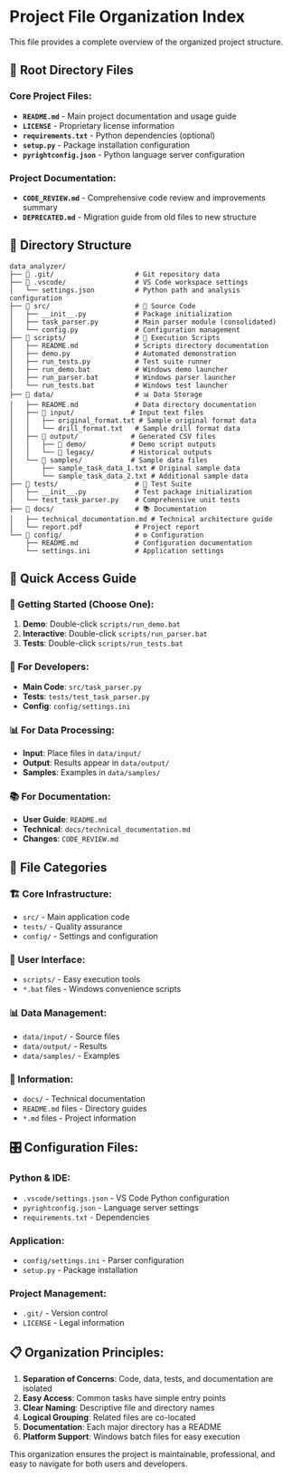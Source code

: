 # Project File Organization Index

This file provides a complete overview of the organized project structure.

## 📁 Root Directory Files

### Core Project Files:
- **`README.md`** - Main project documentation and usage guide
- **`LICENSE`** - Proprietary license information
- **`requirements.txt`** - Python dependencies (optional)
- **`setup.py`** - Package installation configuration
- **`pyrightconfig.json`** - Python language server configuration

### Project Documentation:
- **`CODE_REVIEW.md`** - Comprehensive code review and improvements summary
- **`DEPRECATED.md`** - Migration guide from old files to new structure

## 📁 Directory Structure

```
data_analyzer/
├── 📂 .git/                    # Git repository data
├── 📂 .vscode/                 # VS Code workspace settings
│   └── settings.json          # Python path and analysis configuration
├── 📂 src/                     # 🔧 Source Code
│   ├── __init__.py            # Package initialization
│   ├── task_parser.py         # Main parser module (consolidated)
│   └── config.py              # Configuration management
├── 📂 scripts/                 # 🚀 Execution Scripts
│   ├── README.md              # Scripts directory documentation
│   ├── demo.py                # Automated demonstration
│   ├── run_tests.py           # Test suite runner
│   ├── run_demo.bat           # Windows demo launcher
│   ├── run_parser.bat         # Windows parser launcher
│   └── run_tests.bat          # Windows test launcher
├── 📂 data/                    # 📊 Data Storage
│   ├── README.md              # Data directory documentation
│   ├── 📂 input/              # Input text files
│   │   ├── original_format.txt # Sample original format data
│   │   └── drill_format.txt   # Sample drill format data
│   ├── 📂 output/             # Generated CSV files
│   │   ├── 📂 demo/           # Demo script outputs
│   │   └── 📂 legacy/         # Historical outputs
│   └── 📂 samples/            # Sample data files
│       ├── sample_task_data_1.txt # Original sample data
│       └── sample_task_data_2.txt # Additional sample data
├── 📂 tests/                   # 🧪 Test Suite
│   ├── __init__.py            # Test package initialization
│   └── test_task_parser.py    # Comprehensive unit tests
├── 📂 docs/                    # 📚 Documentation
│   ├── technical_documentation.md # Technical architecture guide
│   └── report.pdf             # Project report
└── 📂 config/                  # ⚙️ Configuration
    ├── README.md              # Configuration documentation
    └── settings.ini           # Application settings
```

## 🎯 Quick Access Guide

### 🚀 Getting Started (Choose One):
1. **Demo**: Double-click `scripts/run_demo.bat`
2. **Interactive**: Double-click `scripts/run_parser.bat`  
3. **Tests**: Double-click `scripts/run_tests.bat`

### 📝 For Developers:
- **Main Code**: `src/task_parser.py`
- **Tests**: `tests/test_task_parser.py`
- **Config**: `config/settings.ini`

### 📊 For Data Processing:
- **Input**: Place files in `data/input/`
- **Output**: Results appear in `data/output/`
- **Samples**: Examples in `data/samples/`

### 📚 For Documentation:
- **User Guide**: `README.md`
- **Technical**: `docs/technical_documentation.md`
- **Changes**: `CODE_REVIEW.md`

## 🔧 File Categories

### 🏗️ Core Infrastructure:
- `src/` - Main application code
- `tests/` - Quality assurance
- `config/` - Settings and configuration

### 🚀 User Interface:
- `scripts/` - Easy execution tools
- `*.bat` files - Windows convenience scripts

### 📊 Data Management:
- `data/input/` - Source files
- `data/output/` - Results
- `data/samples/` - Examples

### 📖 Information:
- `docs/` - Technical documentation
- `README.md` files - Directory guides
- `*.md` files - Project information

## 🎛️ Configuration Files:

### Python & IDE:
- `.vscode/settings.json` - VS Code Python configuration
- `pyrightconfig.json` - Language server settings
- `requirements.txt` - Dependencies

### Application:
- `config/settings.ini` - Parser configuration
- `setup.py` - Package installation

### Project Management:
- `.git/` - Version control
- `LICENSE` - Legal information

## 📋 Organization Principles:

1. **Separation of Concerns**: Code, data, tests, and documentation are isolated
2. **Easy Access**: Common tasks have simple entry points
3. **Clear Naming**: Descriptive file and directory names
4. **Logical Grouping**: Related files are co-located
5. **Documentation**: Each major directory has a README
6. **Platform Support**: Windows batch files for easy execution

This organization ensures the project is maintainable, professional, and easy to navigate for both users and developers.
